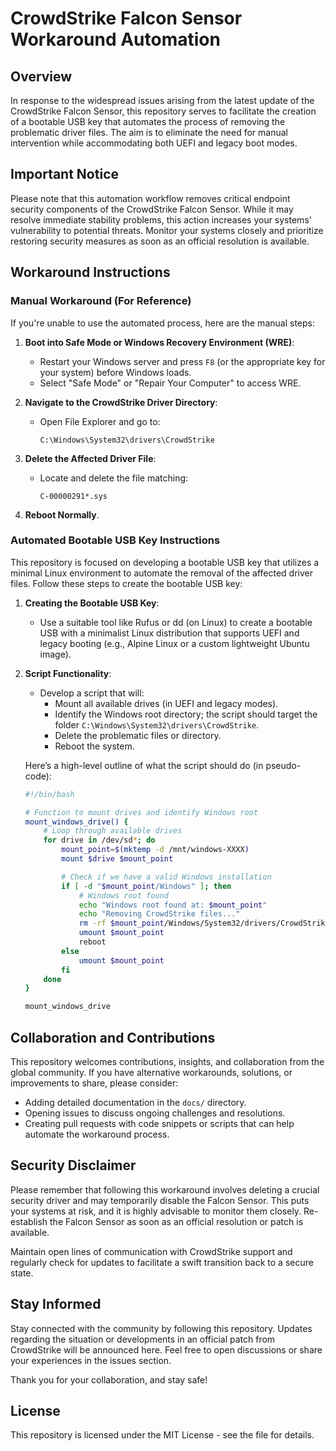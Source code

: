 # CrowdStrike Falcon Sensor Workaround Automation

## Overview

In response to the widespread issues arising from the latest update of the CrowdStrike Falcon Sensor, this repository serves to facilitate the creation of a bootable USB key that automates the process of removing the problematic driver files. The aim is to eliminate the need for manual intervention while accommodating both UEFI and legacy boot modes.

## Important Notice

Please note that this automation workflow removes critical endpoint security components of the CrowdStrike Falcon Sensor. While it may resolve immediate stability problems, this action increases your systems' vulnerability to potential threats. Monitor your systems closely and prioritize restoring security measures as soon as an official resolution is available.

## Workaround Instructions

### Manual Workaround (For Reference)

If you're unable to use the automated process, here are the manual steps:

1. **Boot into Safe Mode or Windows Recovery Environment (WRE)**:
   - Restart your Windows server and press `F8` (or the appropriate key for your system) before Windows loads.
   - Select "Safe Mode" or "Repair Your Computer" to access WRE.

2. **Navigate to the CrowdStrike Driver Directory**:
   - Open File Explorer and go to:
     ```
     C:\Windows\System32\drivers\CrowdStrike
     ```
     
3. **Delete the Affected Driver File**:
   - Locate and delete the file matching:
     ```
     C-00000291*.sys
     ```

4. **Reboot Normally**.

### Automated Bootable USB Key Instructions

This repository is focused on developing a bootable USB key that utilizes a minimal Linux environment to automate the removal of the affected driver files. Follow these steps to create the bootable USB key:

1. **Creating the Bootable USB Key**:
   - Use a suitable tool like Rufus or dd (on Linux) to create a bootable USB with a minimalist Linux distribution that supports UEFI and legacy booting (e.g., Alpine Linux or a custom lightweight Ubuntu image).

2. **Script Functionality**:
   - Develop a script that will:
     - Mount all available drives (in UEFI and legacy modes).
     - Identify the Windows root directory; the script should target the folder `C:\Windows\System32\drivers\CrowdStrike`.
     - Delete the problematic files or directory.
     - Reboot the system.

   Here’s a high-level outline of what the script should do (in pseudo-code):

   ```bash
   #!/bin/bash

   # Function to mount drives and identify Windows root
   mount_windows_drive() {
       # Loop through available drives
       for drive in /dev/sd*; do
           mount_point=$(mktemp -d /mnt/windows-XXXX)
           mount $drive $mount_point

           # Check if we have a valid Windows installation
           if [ -d "$mount_point/Windows" ]; then
               # Windows root found
               echo "Windows root found at: $mount_point"
               echo "Removing CrowdStrike files..."
               rm -rf $mount_point/Windows/System32/drivers/CrowdStrike
               umount $mount_point
               reboot
           else
               umount $mount_point
           fi
       done
   }

   mount_windows_drive
   ```

## Collaboration and Contributions

This repository welcomes contributions, insights, and collaboration from the global community. If you have alternative workarounds, solutions, or improvements to share, please consider:

- Adding detailed documentation in the `docs/` directory.
- Opening issues to discuss ongoing challenges and resolutions.
- Creating pull requests with code snippets or scripts that can help automate the workaround process.

## Security Disclaimer

Please remember that following this workaround involves deleting a crucial security driver and may temporarily disable the Falcon Sensor. This puts your systems at risk, and it is highly advisable to monitor them closely. Re-establish the Falcon Sensor as soon as an official resolution or patch is available.

Maintain open lines of communication with CrowdStrike support and regularly check for updates to facilitate a swift transition back to a secure state.

## Stay Informed

Stay connected with the community by following this repository. Updates regarding the situation or developments in an official patch from CrowdStrike will be announced here. Feel free to open discussions or share your experiences in the issues section.

Thank you for your collaboration, and stay safe!

## License

This repository is licensed under the MIT License - see the file for details.
